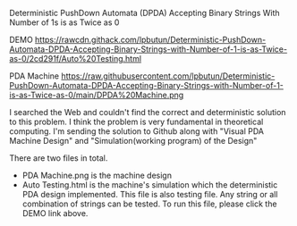 Deterministic PushDown Automata (DPDA) Accepting Binary Strings With Number of 1s is as Twice as 0

DEMO
https://rawcdn.githack.com/lpbutun/Deterministic-PushDown-Automata-DPDA-Accepting-Binary-Strings-with-Number-of-1-is-as-Twice-as-0/2cd291f/Auto%20Testing.html

PDA Machine
https://raw.githubusercontent.com/lpbutun/Deterministic-PushDown-Automata-DPDA-Accepting-Binary-Strings-with-Number-of-1-is-as-Twice-as-0/main/DPDA%20Machine.png

I searched the Web and couldn't find the correct and deterministic solution to this problem. I think the problem is very fundamental in theoretical computing.
I'm sending the solution to Github along with "Visual PDA Machine Design" and "Simulation(working program) of the Design"

There are two files in total.
* PDA Machine.png is the machine design
* Auto Testing.html is the machine's simulation which the deterministic PDA design implemented. This file is also testing file. Any string or all combination of strings   can be tested. To run this file, please click the DEMO link above. 
